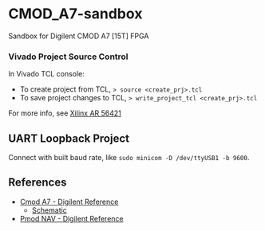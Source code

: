 # CMOD_A7-sandbox

Sandbox for Digilent CMOD A7 [15T] FPGA

### Vivado Project Source Control

In Vivado TCL console:
* To create project from TCL, `> source <create_prj>.tcl`
* To save project changes to TCL, `> write_project_tcl <create_prj>.tcl`

For more info, see [Xilinx AR 56421](https://support.xilinx.com/s/article/56421?language=en_US)

## UART Loopback Project

Connect with built baud rate, like `sudo minicom -D /dev/ttyUSB1 -b 9600`.

## References

* [Cmod A7 - Digilent Reference](https://digilent.com/reference/programmable-logic/cmod-a7/start)
  - [Schematic](https://digilent.com/reference/_media/reference/programmable-logic/cmod-a7/cmod_a7_sch.pdf)
* [Pmod NAV - Digilent Reference](https://digilent.com/reference/pmod/pmodnav/start)

